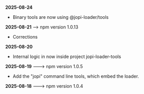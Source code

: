 **2025-08-24**
* Binary tools are now using @jopi-loader/tools

**2025-08-21**                                  --> npm version 1.0.13
* Corrections

**2025-08-20**
* Internal logic in now inside project jopi-loader-tools

**2025-08-19**           ---> npm version 1.0.5
* Add the "jopi" command line tools, which embed the loader.

**2025-08-18**           ---> npm version 1.0.4